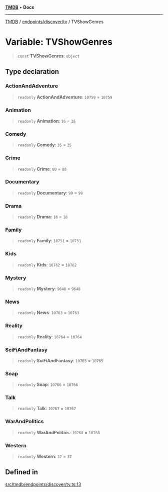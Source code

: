 [**TMDB**](../../../../README.md) • **Docs**

***

[TMDB](../../../../README.md) / [endpoints/discover/tv](../README.md) / TVShowGenres

# Variable: TVShowGenres

> `const` **TVShowGenres**: `object`

## Type declaration

### ActionAndAdventure

> `readonly` **ActionAndAdventure**: `10759` = `10759`

### Animation

> `readonly` **Animation**: `16` = `16`

### Comedy

> `readonly` **Comedy**: `35` = `35`

### Crime

> `readonly` **Crime**: `80` = `80`

### Documentary

> `readonly` **Documentary**: `99` = `99`

### Drama

> `readonly` **Drama**: `18` = `18`

### Family

> `readonly` **Family**: `10751` = `10751`

### Kids

> `readonly` **Kids**: `10762` = `10762`

### Mystery

> `readonly` **Mystery**: `9648` = `9648`

### News

> `readonly` **News**: `10763` = `10763`

### Reality

> `readonly` **Reality**: `10764` = `10764`

### SciFiAndFantasy

> `readonly` **SciFiAndFantasy**: `10765` = `10765`

### Soap

> `readonly` **Soap**: `10766` = `10766`

### Talk

> `readonly` **Talk**: `10767` = `10767`

### WarAndPolitics

> `readonly` **WarAndPolitics**: `10768` = `10768`

### Western

> `readonly` **Western**: `37` = `37`

## Defined in

[src/tmdb/endpoints/discover/tv.ts:13](https://github.com/Norviah/media-hub/blob/d809718af017974e095f312fcfa8bfdf58d3e3e5/src/tmdb/endpoints/discover/tv.ts#L13)
